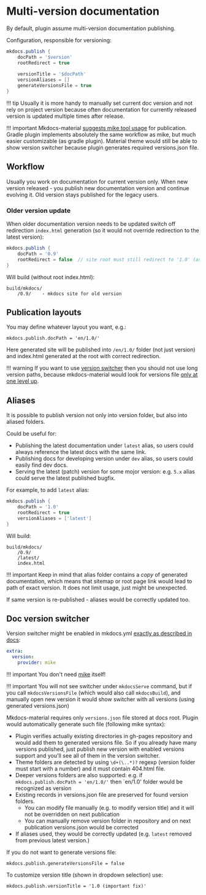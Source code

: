 # Multi-version documentation

By default, plugin assume multi-version documentation publishing. 

Configuration, responsible for versioning:

```groovy
mkdocs.publish {
    docPath = '$version'  
    rootRedirect = true 
    
    versionTitle = '$docPath'
    versionAliases = []
    generateVersionsFile = true
}
``` 

!!! tip
    Usually it is more handy to manually set current doc version and not rely on project version because 
    often documentation for currently released version is updated multiple times after release.

!!! important
    Mkdocs-material [suggests mike tool usage](https://squidfunk.github.io/mkdocs-material/setup/setting-up-versioning/) for publication.
    Gradle plugin implements absolutely the same workflow as mike, but much easier
    customizable (as gradle plugin). Material theme would still be able to show version switcher because
    plugin generates required versions.json file.

## Workflow

Usually you work on documentation for current version only. When new version released - you publish
new documentation version and continue evolving it. Old version stays published for the legacy users.

### Older version update

When older documentation version needs to be updated switch off redirection `index.html` generation
(so it would not override redirection to the latest version):

```groovy
mkdocs.publish {
    docPath = '0.9'  
    rootRedirect = false  // site root must still redirect to '1.0' (assume it's already published)
}
``` 

Will build (without root index.html):

```
build/mkdocs/
    /0.9/    - mkdocs site for old version
``` 
    
## Publication layouts

You may define whatever layout you want, e.g.:

```
mkdocs.publish.docPath = 'en/1.0/'  
``` 

Here generated site will be published into `/en/1.0/` folder (not just version) and 
index.html generated at the root with correct redirection.

!!! warning
    If you want to use [version switcher](#doc-version-switcher) then you should not use 
    long version paths, because mkdocs-material would look for versions file [only at one level up](https://github.com/squidfunk/mkdocs-material/blob/87df85def83535b54dc74ea7d86e8c41aa9db97a/src/assets/javascripts/integrations/version/index.ts#L46). 

## Aliases

It is possible to publish version not only into version folder, but also into
aliased folders.

Could be useful for:

- Publishing the latest documentation under `latest` alias, so users could always
  reference the latest docs with the same link.
- Publishing docs for developing version under `dev` alias, so users could easily find dev docs.
- Serving the latest (patch) version for some mojor version: e.g. `5.x` alias could serve the latest
  published bugfix.

For example, to add `latest` alias:

```groovy
mkdocs.publish {
    docPath = '1.0'  
    rootRedirect = true
    versionAliases = ['latest']
}
``` 

Will build:

```
build/mkdocs/
    /0.9/    
    /latest/
    index.html
```

!!! important
    Keep in mind that alias folder contains a *copy* of generated documentation, which means
    that sitemap or root page link would lead to path of exact version.
    It does not limit usage, just might be unexpected.

If same version is re-published - aliases would be correctly updated too.

## Doc version switcher

Version switcher might be enabled in mkdocs.yml [exactly as described in docs](https://squidfunk.github.io/mkdocs-material/setup/setting-up-versioning/#versioning):

```yaml
extra:
  version:
    provider: mike
```

!!! important
    You don't need [mike](https://github.com/jimporter/mike) itself! 

!!! important
    You will not see switcher under `mkdocsServe` command, but if you call `mkdocsVersionsFile` (which would also call
    `mkdocsBuild`), and manually open new version it would show switcher with all versions (using generated versions.json) 

Mkdocs-material requires only `versions.json` file stored at docs root. Plugin would automatically
generate such file (following mike syntax):

- Plugin verifies actually existing directories in gh-pages repository and would
  add them to generated versions file. So if you already have many versions published, just publish
  new version with enabled versions support and you'll see all of them in the version switcher.
- Theme folders are detected by using `\d+(\..*)?` regexp (version folder must start with a number)
  and it must contain 404.html file.
- Deeper versions folders are also supported: e.g. if `mkdocs.publish.docPath = 'en/1.0/'` then
  `en/1.0' folder would be recognized as version
- Existing records in versions.json file are preserved for found version folders.
    - You can modify file manually (e.g. to modify version title) and it will not be overridden on next publication
    - You can manually remove version folder in repository and on next publication versions.json would be corrected
- If aliases used, they would be correctly updated (e.g. `latest` removed from previous latest version.)

If you do not want to generate versions file:

`mkdocs.publish.generateVersionsFile = false`

To customize version title (shown in dropdown selection) use:

`mkdocs.publish.versionTitle = '1.0 (important fix)'`

